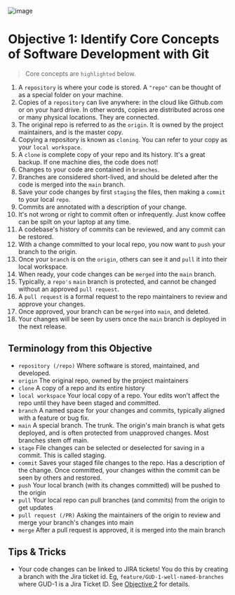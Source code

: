 ![image](https://user-images.githubusercontent.com/87713850/188872399-e949bf16-3468-4062-a870-ad6db6395332.png)

# Objective 1: Identify Core Concepts of Software Development with Git

> Core concepts are `highlighted` below.

1. A `repository` is where your code is stored. A `"repo"` can be thought of as a special folder on your machine.
2. Copies of a `repository` can live anywhere: in the cloud like Github.com or on your hard drive. In other words, copies are distributed across one or many physical locations. They are connected.
3. The original repo is referred to as the `origin`. It is owned by the project maintainers, and is the master copy.
4. Copying a repository is known as `cloning`. You can refer to your copy as your `local workspace`.
5. A `clone` is complete copy of your repo and its history. It's a great backup. If one machine dies, the code does not!
6. Changes to your code are contained in `branches`.
7. Branches are considered short-lived, and should be deleted after the code is merged into the `main` branch.
8. Save your code changes by first `staging` the files, then making a `commit` to your local `repo`.
9. Commits are annotated with a description of your change.
10. It's not wrong or right to commit often or infrequently. Just know coffee can be spilt on your laptop at any time.
11. A codebase's history of commits can be reviewed, and any commit can be restored.
12. With a change committed to your local repo, you now want to `push` your branch to the origin.
13. Once your `branch` is on the `origin`, others can see it and `pull` it into their local workspace.
14. When ready, your code changes can be `merged` into the `main` branch.
15. Typically, a `repo's` `main` branch is protected, and cannot be changed without an approved `pull request`.
16. A `pull request` is a formal request to the repo maintainers to review and approve your changes.
17. Once approved, your branch can be `merged` into `main`, and deleted.
18. Your changes will be seen by users once the `main` branch is deployed in the next release.


## Terminology from this Objective
 * `repository (/repo)` Where software is stored, maintained, and developed.
 * `origin` The original repo, owned by the project maintainers 
 * `clone` A copy of a repo and its entire history
 * `local workspace` Your local copy of a repo. Your edits won't affect the repo until they have been staged and committed.
 * `branch` A named space for your changes and commits, typically aligned with a feature or bug fix.
 * `main` A special branch. The trunk. The origin's main branch is what gets deployed, and is often protected from unapproved changes. Most branches stem off main.
 * `stage` File changes can be selected or deselected for saving in a commit. This is called staging.
 * `commit` Saves your staged file changes to the repo. Has a description of the change. Once committed, your changes within the commit can be seen by others and restored.
 * `push` Your local branch (with its changes committed) will be pushed to the origin
 * `pull` Your local repo can pull branches (and commits) from the origin to get updates
 * `pull request (/PR)` Asking the maintainers of the origin to review and merge your branch's changes into main
 * `merge` After a pull request is approved, it is merged into the main branch

## Tips & Tricks
 * Your code changes can be linked to JIRA tickets!  You do this by creating a branch with the Jira ticket id. Eg, `feature/GUD-1-well-named-branches` where GUD-1 is a Jira Ticket ID. See [Objective 2](../objective-02/readme.md#how-to-create-a-well-named-branch) for details. 